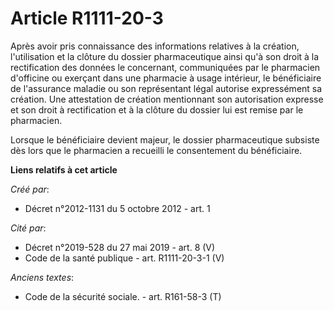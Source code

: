 # Article R1111-20-3

Après avoir pris connaissance des informations relatives à la création, l'utilisation et la clôture du dossier pharmaceutique
ainsi qu'à son droit à la rectification des données le concernant, communiquées par le pharmacien d'officine ou exerçant dans
une pharmacie à usage intérieur, le bénéficiaire de l'assurance maladie ou son représentant légal autorise expressément sa
création. Une attestation de création mentionnant son autorisation expresse et son droit à rectification et à la clôture du
dossier lui est remise par le pharmacien. 

Lorsque le bénéficiaire devient majeur, le dossier pharmaceutique subsiste dès lors que le pharmacien a recueilli le
consentement du bénéficiaire.

**Liens relatifs à cet article**

_Créé par_:

  - Décret n°2012-1131 du 5 octobre 2012 - art. 1

_Cité par_:

  - Décret n°2019-528 du 27 mai 2019 - art. 8 (V)
  - Code de la santé publique - art. R1111-20-3-1 (V)

_Anciens textes_:

  - Code de la sécurité sociale. - art. R161-58-3 (T)
